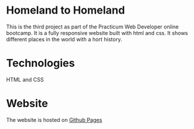 # Homeland to Homeland
This is the third project as part of the Practicum Web Developer online bootcamp. It is a fully responsive website built with html and css. It shows different places in the world with a hort history. 
# Technologies
HTML and CSS
# Website
The website is hosted on [Github Pages](https://pstaal.github.io/web_project_3/)